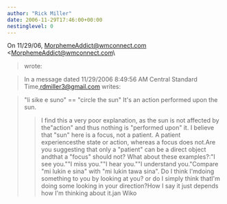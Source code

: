 ```yaml
---
author: "Rick Miller"
date: 2006-11-29T17:46:00+00:00
nestinglevel: 0
---
```

On 11/29/06, [MorphemeAddict@wmconnect.com](mailto://MorphemeAddict@wmconnect.com) <[MorphemeAddict@wmconnect.com](mailto://MorphemeAddict@wmconnect.com)\
> wrote:

> In a message dated 11/29/2006 8:49:56 AM Central Standard Time,[rdmiller3@gmail.com](mailto://rdmiller3@gmail.com) writes:

> "li sike e suno" == "circle the sun"
> It's an action performed upon the sun.
>> I find this a very poor explanation, as the sun is not affected by the"action" and thus nothing is "performed upon" it.
>> I believe that "sun" here is a focus, not a patient. A patient experiencesthe state or action, whereas a focus does not.Are you suggesting that only a "patient" can be a direct object andthat a "focus" should not? What about these examples?:"I see you.""I miss you.""I hear you.""I understand you."Compare "mi lukin e sina" with "mi lukin tawa sina". Do I think I'mdoing something to you by looking at you? or do I simply think thatI'm doing some looking in your direction?How I say it just depends how I'm thinking about it.jan Wiko